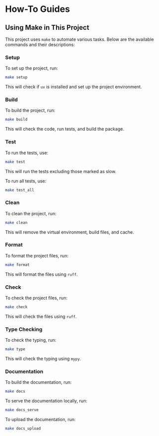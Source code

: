 # How-To Guides

## Using Make in This Project

This project uses `make` to automate various tasks. Below are the available commands and their descriptions:

### Setup
To set up the project, run:
```sh
make setup
```
This will check if `uv` is installed and set up the project environment.

### Build
To build the project, run:
```sh
make build
```
This will check the code, run tests, and build the package.

### Test
To run the tests, use:
```sh
make test
```
This will run the tests excluding those marked as slow.

To run all tests, use:
```sh
make test_all
```

### Clean
To clean the project, run:
```sh
make clean
```
This will remove the virtual environment, build files, and cache.

### Format
To format the project files, run:
```sh
make format
```
This will format the files using `ruff`.

### Check
To check the project files, run:
```sh
make check
```
This will check the files using `ruff`.

### Type Checking
To check the typing, run:
```sh
make type
```
This will check the typing using `mypy`.

### Documentation
To build the documentation, run:
```sh
make docs
```

To serve the documentation locally, run:
```sh
make docs_serve
```

To upload the documentation, run:
```sh
make docs_upload
```